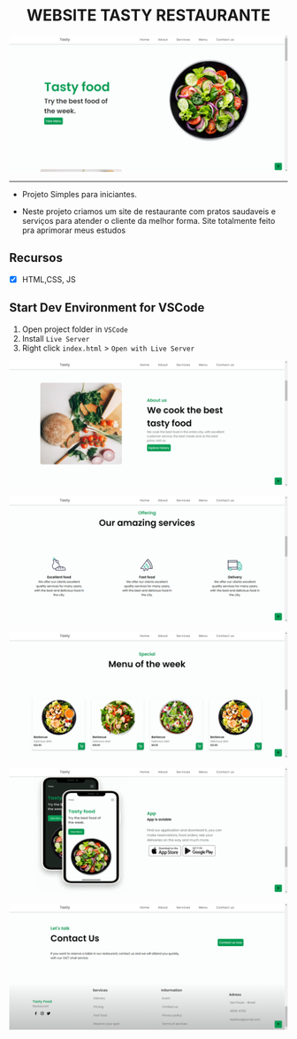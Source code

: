 <h1 align="center">WEBSITE TASTY RESTAURANTE</h1>

![Design preview](/design/slide1.png)

<hr>

- Projeto Simples para iniciantes.

- Neste projeto criamos um site de restaurante com pratos saudaveis e serviços para atender o cliente da melhor forma.
Site totalmente feito pra aprimorar meus estudos

## Recursos

- [x] HTML,CSS, JS

## Start Dev Environment for VSCode

1. Open project folder in `VSCode`
2. Install `Live Server`
3. Right click `index.html` > `Open with Live Server`

![Design preview](/design/slide2.png)

![Design preview](/design/slide3.png)

![Design preview](/design/slide4.png)

![Design preview](/design/slide5.png)

![Design preview](/design/slide6.png)